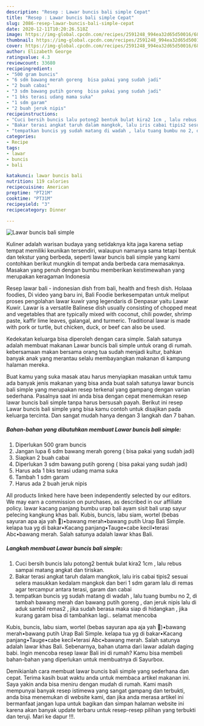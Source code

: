 ```yaml
---
description: "Resep : Lawar buncis bali simple Cepat"
title: "Resep : Lawar buncis bali simple Cepat"
slug: 2086-resep-lawar-buncis-bali-simple-cepat
date: 2020-12-11T10:20:26.518Z
image: https://img-global.cpcdn.com/recipes/2591248_994ea32d65d50016/680x482cq70/lawar-buncis-bali-simple-foto-resep-utama.jpg
thumbnail: https://img-global.cpcdn.com/recipes/2591248_994ea32d65d50016/680x482cq70/lawar-buncis-bali-simple-foto-resep-utama.jpg
cover: https://img-global.cpcdn.com/recipes/2591248_994ea32d65d50016/680x482cq70/lawar-buncis-bali-simple-foto-resep-utama.jpg
author: Elizabeth George
ratingvalue: 4.3
reviewcount: 33680
recipeingredient:
- "500 gram buncis"
- "6 sdm bawang merah goreng  bisa pakai yang sudah jadi"
- "2 buah cabai"
- "3 sdm bawang putih goreng  bisa pakai yang sudah jadi"
- "1 bks terasi udang mama suka"
- "1 sdm garam"
- "2 buah jeruk nipis"
recipeinstructions:
- "Cuci bersih buncis lalu potong2 bentuk bulat kira2 1cm , lalu rebus sampai matang angkat dan tiriskan."
- "Bakar terasi angkat taruh dalam mangkok, lalu iris cabai tipis2 sesuai selera masukkan kedalam mangkok dan beri 1 sdm garam lalu di remas agar tercampur antara terasi, garam dan cabai"
- "tempatkan buncis yg sudah matang di wadah , lalu tuang bumbu no 2, di tambah bawang merah dan bawang putih goreng , dan jeruk nipis lalu di aduk sambil remas2 , jika sudah berasa maka siap di hidangkan , jika kurang garam bisa di tambahkan lagi.. selamat mencoba"
categories:
- Recipe
tags:
- lawar
- buncis
- bali

katakunci: lawar buncis bali 
nutrition: 119 calories
recipecuisine: American
preptime: "PT21M"
cooktime: "PT31M"
recipeyield: "3"
recipecategory: Dinner

---
```



![Lawar buncis bali simple](https://img-global.cpcdn.com/recipes/2591248_994ea32d65d50016/680x482cq70/lawar-buncis-bali-simple-foto-resep-utama.jpg)

Kuliner adalah warisan budaya yang setidaknya kita jaga karena setiap tempat memiliki keunikan tersendiri, walaupun namanya sama tetapi bentuk dan tekstur yang berbeda, seperti lawar buncis bali simple yang kami contohkan berikut mungkin di tempat anda berbeda cara memasaknya. Masakan yang penuh dengan bumbu memberikan keistimewahan yang merupakan keragaman Indonesia

Resep lawar bali - indonesian dish from bali, health and fresh dish. Holaaa foodies, Di video yang baru ini, Bali Foodie berkesempatan untuk meliput proses pengolahan lawar kuwir yang legendaris di Denpasar yaitu Lawar Kuwir. Lawar is a versatile Balinese dish usually consisting of chopped meat and vegetables that are typically mixed with coconut, chili powder, shrimp paste, kaffir lime leaves, galangal, and turmeric. Traditional lawar is made with pork or turtle, but chicken, duck, or beef can also be used.

Kedekatan keluarga bisa diperoleh dengan cara simple. Salah satunya adalah membuat makanan Lawar buncis bali simple untuk orang di rumah. kebersamaan makan bersama orang tua sudah menjadi kultur, bahkan banyak anak yang merantau selalu membayangkan makanan di kampung halaman mereka.

Buat kamu yang suka masak atau harus menyiapkan masakan untuk tamu ada banyak jenis makanan yang bisa anda buat salah satunya lawar buncis bali simple yang merupakan resep terkenal yang gampang dengan varian sederhana. Pasalnya saat ini anda bisa dengan cepat menemukan resep lawar buncis bali simple tanpa harus bersusah payah.
Berikut ini resep Lawar buncis bali simple yang bisa kamu contoh untuk disajikan pada keluarga tercinta. Dan sangat mudah hanya dengan 3 langkah dan 7 bahan.


<!--inarticleads1-->

##### Bahan-bahan yang dibutuhkan membuat Lawar buncis bali simple:

1. Diperlukan 500 gram buncis
1. Jangan lupa 6 sdm bawang merah goreng ( bisa pakai yang sudah jadi)
1. Siapkan 2 buah cabai
1. Diperlukan 3 sdm bawang putih goreng ( bisa pakai yang sudah jadi)
1. Harus ada 1 bks terasi udang mama suka
1. Tambah 1 sdm garam
1. Harus ada 2 buah jeruk nipis


All products linked here have been independently selected by our editors. We may earn a commission on purchases, as described in our affiliate policy. lawar kacang panjang bumbu urap bali ayam sisit bali urap sayur pelecing kangkung khas bali. Kubis, buncis, labu siam, wortel (bebas sayuran apa aja yah 🤩)•bawang merah•bawang putih Urap Bali Simple. kelapa tua yg di bakar•Kacang panjang•Tauge•cabe kecil•terasi Abc•bawang merah. Salah satunya adalah lawar khas Bali. 

<!--inarticleads2-->

##### Langkah membuat  Lawar buncis bali simple:

1. Cuci bersih buncis lalu potong2 bentuk bulat kira2 1cm , lalu rebus sampai matang angkat dan tiriskan.
1. Bakar terasi angkat taruh dalam mangkok, lalu iris cabai tipis2 sesuai selera masukkan kedalam mangkok dan beri 1 sdm garam lalu di remas agar tercampur antara terasi, garam dan cabai
1. tempatkan buncis yg sudah matang di wadah , lalu tuang bumbu no 2, di tambah bawang merah dan bawang putih goreng , dan jeruk nipis lalu di aduk sambil remas2 , jika sudah berasa maka siap di hidangkan , jika kurang garam bisa di tambahkan lagi.. selamat mencoba


Kubis, buncis, labu siam, wortel (bebas sayuran apa aja yah 🤩)•bawang merah•bawang putih Urap Bali Simple. kelapa tua yg di bakar•Kacang panjang•Tauge•cabe kecil•terasi Abc•bawang merah. Salah satunya adalah lawar khas Bali. Sebenarnya, bahan utama dari lawar adalah daging babi. Ingin mencoba resep lawar Bali ini di rumah? Kamu bisa membeli bahan-bahan yang diperlukan untuk membuatnya di Sayurbox. 

Demikianlah cara membuat lawar buncis bali simple yang sederhana dan cepat. Terima kasih buat waktu anda untuk membaca artikel makanan ini. Saya yakin anda bisa meniru dengan mudah di rumah. Kami masih mempunyai banyak resep istimewa yang sangat gampang dan terbukti, anda bisa menemukan di website kami, dan jika anda merasa artikel ini bermanfaat jangan lupa untuk bagikan dan simpan halaman website ini karena akan banyak update terbaru untuk resep-resep pilihan yang terbukti dan teruji. Mari ke dapur !!!. 
